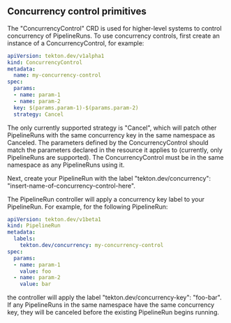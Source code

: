 ## Concurrency control primitives

The "ConcurrencyControl" CRD is used for higher-level systems to control concurrency of PipelineRuns.
To use concurrency controls, first create an instance of a ConcurrencyControl, for example:

```yaml
apiVersion: tekton.dev/v1alpha1
kind: ConcurrencyControl
metadata:
  name: my-concurrency-control
spec:
  params:
  - name: param-1
  - name: param-2
  key: $(params.param-1)-$(params.param-2)
  strategy: Cancel
```

The only currently supported strategy is "Cancel", which will patch other PipelineRuns with the same
concurrency key in the same namespace as Canceled.
The parameters defined by the ConcurrencyControl should match the parameters declared in the resource
it applies to (currently, only PipelineRuns are supported).
The ConcurrencyControl must be in the same namespace as any PipelineRuns using it.

Next, create your PipelineRun with the label "tekton.dev/concurrency": "insert-name-of-concurrency-control-here".

The PipelineRun controller will apply a concurrency key label to your PipelineRun.
For example, for the following PipelineRun:

```yaml
apiVersion: tekton.dev/v1beta1
kind: PipelineRun
metadata:
  labels:
    tekton.dev/concurrency: my-concurrency-control
spec:
  params:
  - name: param-1
    value: foo
  - name: param-2
    value: bar
```

the controller will apply the label "tekton.dev/concurrency-key": "foo-bar".
If any PipelineRuns in the same namespace have the same concurrency key, they will be canceled
before the existing PipelineRun begins running.
 